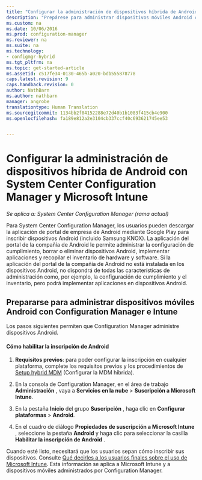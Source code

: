 ```yaml
---
title: "Configurar la administración de dispositivos híbrida de Android con System Center Configuration Manager y Microsoft Intune"
description: "Prepárese para administrar dispositivos móviles Android con Configuration Manager e Intune."
ms.custom: na
ms.date: 10/06/2016
ms.prod: configuration-manager
ms.reviewer: na
ms.suite: na
ms.technology:
- configmgr-hybrid
ms.tgt_pltfrm: na
ms.topic: get-started-article
ms.assetid: c517fe34-0130-465b-a020-bdb555878778
caps.latest.revision: 9
caps.handback.revision: 0
author: NathBarn
ms.author: nathbarn
manager: angrobe
translationtype: Human Translation
ms.sourcegitcommit: 1134bb2f04152288e72d40b1b1083f415cb4e900
ms.openlocfilehash: fa189e812a2e3104cb337ccf40c693621745ee53


---
```

# <a name="set-up-android-hybrid-device-management-with-system-center-configuration-manager-and-microsoft-intune"></a>Configurar la administración de dispositivos híbrida de Android con System Center Configuration Manager y Microsoft Intune

*Se aplica a: System Center Configuration Manager (rama actual)*

Para System Center Configuration Manager, los usuarios pueden descargar la aplicación de portal de empresa de Android mediante Google Play para inscribir dispositivos Android (incluido Samsung KNOX). La aplicación del portal de la compañía de Android le permite administrar la configuración de cumplimiento, borrar o eliminar dispositivos Android, implementar aplicaciones y recopilar el inventario de hardware y software. Si la aplicación del portal de la compañía de Android no está instalada en los dispositivos Android, no dispondrá de todas las características de administración como, por ejemplo, la configuración de cumplimiento y el inventario, pero podrá implementar aplicaciones en dispositivos Android.  

## <a name="prepare-to-manage-android-mobile-devices-with-configuration-manager-and-intune"></a>Prepararse para administrar dispositivos móviles Android con Configuration Manager e Intune  
 Los pasos siguientes permiten que Configuration Manager administre dispositivos Android.  

#### <a name="to-enable-android-enrollment"></a>Cómo habilitar la inscripción de Android  

1.  **Requisitos previos**: para poder configurar la inscripción en cualquier plataforma, complete los requisitos previos y los procedimientos de [Setup hybrid MDM](setup-hybrid-mdm.md) (Configurar la MDM híbrida).  

2.  En la consola de Configuration Manager, en el área de trabajo **Administración** , vaya a **Servicios en la nube** > **Suscripción a Microsoft Intune**.  

3.  En la pestaña **Inicio** del grupo **Suscripción** , haga clic en **Configurar plataformas** > **Android**.  

4.  En el cuadro de diálogo **Propiedades de suscripción a Microsoft Intune** , seleccione la pestaña **Android** y haga clic para seleccionar la casilla **Habilitar la inscripción de Android** .  

 Cuando esté listo, necesitará que los usuarios sepan cómo inscribir sus dispositivos. Consulte [Qué decirles a los usuarios finales sobre el uso de Microsoft Intune](https://docs.microsoft.com/intune/deploy-use/what-to-tell-your-end-users-about-using-microsoft-intune). Esta información se aplica a Microsoft Intune y a dispositivos móviles administrados por Configuration Manager.



<!--HONumber=Nov16_HO1-->


